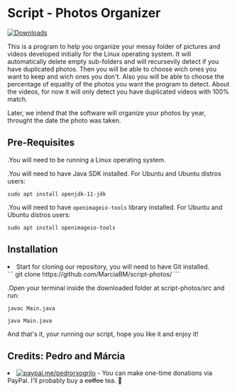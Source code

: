 # Script - Photos Organizer

[![Downloads](https://img.shields.io/github/downloads/MarciaBM/script-photos/total.svg?maxAge=2592000?style=flat-square)](https://github.com/MarciaBM/script-photos/releases)

This is a program to help you organize your messy folder of pictures and videos developed initially for the Linux operating system.
It will automatically delete empty sub-folders and will recursevily detect if you have duplicated photos. Then you will be able to choose wich ones you want to keep and wich ones you don't. Also you will be able to choose the percentage of equality of the photos you want the program to detect. About the videos, for now it will only detect you have duplicated videos with 100% match.

Later, we intend that the software will organize your photos by year, throught the date the photo was taken.

Pre-Requisites
------------------

.You will need to be running a Linux operating system.

.You will need to have Java SDK installed.
For Ubuntu and Ubuntu distros users:
```
sudo apt install openjdk-11-jdk
```

.You will need to have `openimageio-tools` library installed.
For Ubuntu and Ubuntu distros users:
```
sudo apt install openimageio-tools
```

Installation
------------------
<li>Start for cloning our repository, you will need to have Git installed.</li>
```
git clone https://github.com/MarciaBM/script-photos/
```

.Open your terminal inside the downloaded folder at script-photos/src and run:
```
javac Main.java
```
```
java Main.java
```

And that's it, your running our script, hope you like it and enjoy it!

Credits: Pedro and Márcia
------------

<li><a href="https://paypal.me/pedrorxpgrilo" rel="nofollow"><img src="https://camo.githubusercontent.com/a18b4bf3a695fb7a3c6eff91238fe45862849a8b38ffe492764d33fc73036de2/68747470733a2f2f696f6e69636162697a61752e6769746875622e696f2f6261646765732f70617970616c2e737667" alt="paypal.me/pedrorxogrilo" data-canonical-src="https://ionicabizau.github.io/badges/paypal.svg" style="max-width:100%;"></a> - You can make one-time donations via PayPal. I'll probably buy a <del>coffee</del> tea. <g-emoji class="g-emoji" alias="tea" fallback-src="https://github.githubassets.com/images/icons/emoji/unicode/1f375.png">🍵</g-emoji></li>
